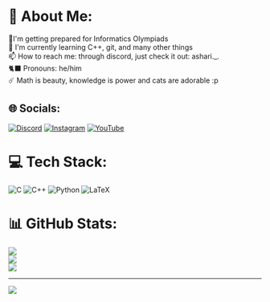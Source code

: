 # 💫 About Me:
🏅I'm getting prepared for Informatics Olympiads<br>📖 I'm currently learning C++, git, and many other things<br>📫 How to reach me: through discord, just check it out: ashari._.<br>🐈‍⬛ Pronouns: he/him<br>☄️ Math is beauty, knowledge is power and cats are adorable :p<br>

## 🌐 Socials:
[![Discord](https://img.shields.io/badge/Discord-%237289DA.svg?logo=discord&logoColor=white)](https://discord.gg/https://discord.com/users/755929053067739216) [![Instagram](https://img.shields.io/badge/Instagram-%23E4405F.svg?logo=Instagram&logoColor=white)](https://instagram.com/vitorash) [![YouTube](https://img.shields.io/badge/YouTube-%23FF0000.svg?logo=YouTube&logoColor=white)](https://youtube.com/@www.youtube.com/@AshariXD) 

# 💻 Tech Stack:
![C](https://img.shields.io/badge/c-%2300599C.svg?style=flat&logo=c&logoColor=white) ![C++](https://img.shields.io/badge/c++-%2300599C.svg?style=flat&logo=c%2B%2B&logoColor=white) ![Python](https://img.shields.io/badge/python-3670A0?style=flat&logo=python&logoColor=ffdd54) ![LaTeX](https://img.shields.io/badge/latex-%23008080.svg?style=flat&logo=latex&logoColor=white)
# 📊 GitHub Stats:
![](https://github-readme-stats.vercel.app/api?username=vitor-ash&theme=highcontrast&hide_border=false&include_all_commits=false&count_private=false)<br/>
![](https://nirzak-streak-stats.vercel.app/?user=vitor-ash&theme=highcontrast&hide_border=false)<br/>
![](https://github-readme-stats.vercel.app/api/top-langs/?username=vitor-ash&theme=highcontrast&hide_border=false&include_all_commits=false&count_private=false&layout=compact)

---
[![](https://visitcount.itsvg.in/api?id=vitor-ash&icon=0&color=4)](https://visitcount.itsvg.in)

